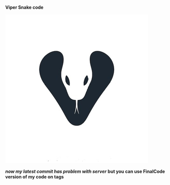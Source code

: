 **Viper Snake code**


![alt text](https://github.com/rezakarbasi/SnakeClient_Python3/blob/master/viper-logo.jpg)





***now my latest commit has problem with server***
**but you can use FinalCode version of my code on tags**
